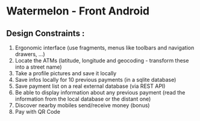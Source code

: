 # Watermelon - Front Android

## Design Constraints :

1. Ergonomic interface (use fragments, menus like toolbars and navigation drawers, ...)
2. Locate the ATMs (latitude, longitude and geocoding - transform these into a street name)
3. Take a profile pictures and save it locally
4. Save infos locally for 10 previous payments (in a sqlite database)
5. Save payment list on a real external database (via REST API)
6. Be able to display information about any previous payment (read the information from the local database or the distant one)
7. Discover nearby mobiles send/receive money (bonus)
8. Pay with QR Code
